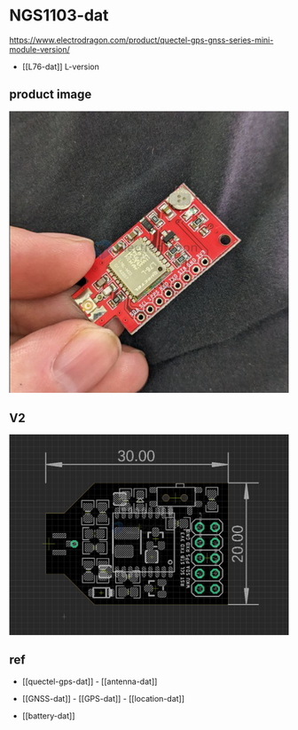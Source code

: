 
# NGS1103-dat

https://www.electrodragon.com/product/quectel-gps-gnss-series-mini-module-version/

- [[L76-dat]] L-version 

## product image 

![](2024-10-02-20-59-43.png)


## V2 

![](2024-10-10-20-31-23.png)


## ref 

- [[quectel-gps-dat]] - [[antenna-dat]]

- [[GNSS-dat]] - [[GPS-dat]] - [[location-dat]]

- [[battery-dat]]